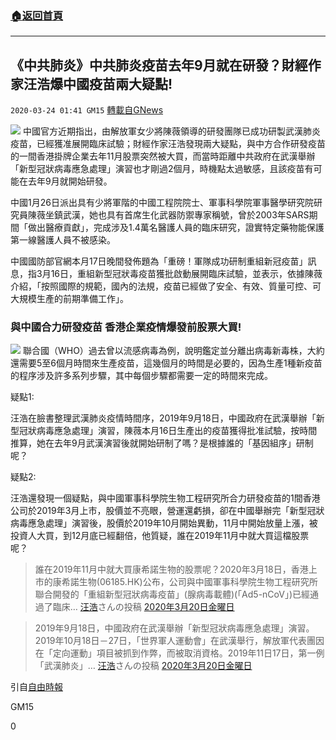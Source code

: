 ###  [:house:返回首頁](https://github.com/ourhimalayas/txt)
---

## 《中共肺炎》中共肺炎疫苗去年9月就在研發？財經作家汪浩爆中國疫苗兩大疑點!
`2020-03-24 01:41 GM15` [轉載自GNews](https://gnews.org/zh-hant/150054/)

![](https://s3-ap-northeast-1.amazonaws.com/news.guo.offload.media/wp-content/uploads/2020/03/24013433/phpy9SX0D.jpg)
中國官方近期指出，由解放軍女少將陳薇領導的研發團隊已成功研製武漢肺炎疫苗，已經獲准展開臨床試驗；財經作家汪浩發現兩大疑點，與中方合作研發疫苗的一間香港掛牌企業去年11月股票突然被大買，而當時距離中共政府在武漢舉辦「新型冠狀病毒應急處理」演習也才剛過2個月，時機點太過敏感，且該疫苗有可能在去年9月就開始研發。

中國1月26日派出具有少將軍階的中國工程院院士、軍事科學院軍事醫學研究院研究員陳薇坐鎮武漢，她也具有首席生化武器防禦專家稱號，曾於2003年SARS期間「做出醫療貢獻」，完成涉及1.4萬名醫護人員的臨床研究，證實特定藥物能保護第一線醫護人員不被感染。

中國國防部官網本月17日晚間發佈題為「重磅！軍隊成功研制重組新冠疫苗」訊息，指3月16日，重組新型冠狀毒疫苗獲批啟動展開臨床試驗，並表示，依據陳薇介紹，「按照國際的規範，國內的法規，疫苗已經做了安全、有效、質量可控、可大規模生產的前期準備工作」。

### **與中國合力研發疫苗 香港企業疫情爆發前股票大買!**
![](https://s3-ap-northeast-1.amazonaws.com/news.guo.offload.media/wp-content/uploads/2020/03/24013530/php4EUlBf.jpg)
聯合國（WHO）過去曾以流感病毒為例，說明鑑定並分離出病毒新毒株，大約還需要5至6個月時間來生產疫苗，這幾個月的時間是必要的，因為生產1種新疫苗的程序涉及許多系列步驟，其中每個步驟都需要一定的時間來完成。

疑點1:

汪浩在臉書整理武漢肺炎疫情時間序，2019年9月18日，中國政府在武漢舉辦「新型冠狀病毒應急處理」演習，陳薇本月16日生產出的疫苗獲得批准試驗，按時間推算，她在去年9月武漢演習後就開始研制了嗎？是根據誰的「基因組序」研制呢？

疑點2:

汪浩還發現一個疑點，與中國軍事科學院生物工程研究所合力研發疫苗的1間香港公司於2019年3月上市，股價並不亮眼，營運還虧損，卻在中國舉辦完「新型冠狀病毒應急處理」演習後，股價於2019年10月開始異動，11月中開始放量上漲，被投資人大買，到12月底已經翻倍，他質疑，誰在2019年11月中就大買這檔股票呢？

> 誰在2019年11月中就大買康希諾生物的股票呢？2020年3月18日，香港上市的康希諾生物(06185.HK)公布，公司與中國軍事科學院生物工程研究所聯合開發的「重組新型冠狀病毒疫苗」(腺病毒載體)(「Ad5-nCoV」)已經通過了臨床…
> [汪浩](https://www.facebook.com/people/&#x6c6a;&#x6d69;/100013454611539)さんの投稿 [2020年3月20日金曜日](https://www.facebook.com/permalink.php?story_fbid=944549346003544&amp;id=100013454611539)

> 2019年9月18日，中國政府在武漢舉辦「新型冠狀病毒應急處理」演習。2019年10月18日－27日，「世界軍人運動會」在武漢舉行，解放軍代表團因在「定向運動」項目被抓到作弊，而被取消資格。2019年11日17日，第一例「武漢肺炎」…
> [汪浩](https://www.facebook.com/people/&#x6c6a;&#x6d69;/100013454611539)さんの投稿 [2020年3月20日金曜日](https://www.facebook.com/permalink.php?story_fbid=944194176039061&amp;id=100013454611539)

引自[自由時報](https://news.ltn.com.tw/news/world/breakingnews/3110155)

GM15

0
